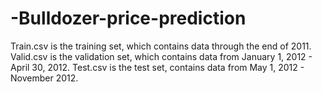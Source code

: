 # -Bulldozer-price-prediction
Train.csv is the training set, which contains data through the end of 2011. Valid.csv is the validation set, which contains data from January 1, 2012 - April 30, 2012. Test.csv is the test set, contains data from May 1, 2012 - November 2012.
